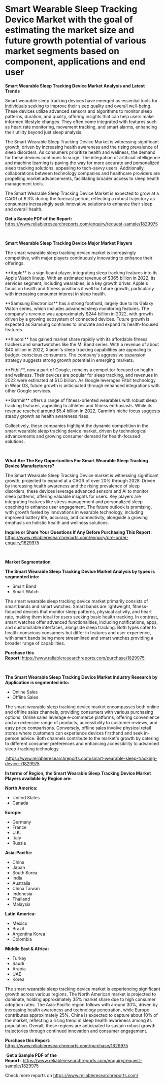 <p><h1>Smart Wearable Sleep Tracking Device Market with the goal of estimating the market size and future growth potential of various market segments based on component, applications and end user</h1></p><p><strong>Smart Wearable Sleep Tracking Device Market Analysis and Latest Trends</strong></p>
<p><p>Smart wearable sleep tracking devices have emerged as essential tools for individuals seeking to improve their sleep quality and overall well-being. These devices utilize advanced sensors and algorithms to monitor sleep patterns, duration, and quality, offering insights that can help users make informed lifestyle changes. They often come integrated with features such as heart rate monitoring, movement tracking, and smart alarms, enhancing their utility beyond just sleep analysis.</p><p>The Smart Wearable Sleep Tracking Device Market is witnessing significant growth, driven by increasing health awareness and the rising prevalence of sleep disorders. As consumers prioritize health and wellness, the demand for these devices continues to surge. The integration of artificial intelligence and machine learning is paving the way for more accurate and personalized sleep tracking solutions, appealing to tech-savvy users. Additionally, collaborations between technology companies and healthcare providers are propelling market advancements, facilitating broader access to sleep health management tools.</p><p>The Smart Wearable Sleep Tracking Device Market is expected to grow at a CAGR of 8.3% during the forecast period, reflecting a robust trajectory as consumers increasingly seek innovative solutions to enhance their sleep and overall health.</p></p>
<p><strong>Get a Sample PDF of the Report:&nbsp;</strong> <a href="https://www.reliableresearchreports.com/enquiry/request-sample/1829975?utm_campaign=2205&utm_medium=2&utm_source=Github&utm_content=ia&utm_term=09022025&utm_id=smart-wearable-sleep-tracking-device">https://www.reliableresearchreports.com/enquiry/request-sample/1829975</a></p>
<p>&nbsp;</p>
<p><strong>Smart Wearable Sleep Tracking Device Major Market Players</strong></p>
<p><p>The smart wearable sleep tracking device market is increasingly competitive, with major players continuously innovating to enhance their offerings. </p><p>**Apple** is a significant player, integrating sleep tracking features into its Apple Watch lineup. With an estimated revenue of $365 billion in 2022, its services segment, including wearables, is a key growth driver. Apple's focus on health and fitness positions it well for future growth, particularly with increasing consumer interest in sleep health.</p><p>**Samsung Electronics** has a strong foothold, largely due to its Galaxy Watch series, which includes advanced sleep monitoring features. The company's revenue was approximately $244 billion in 2022, with growth driven by a growing ecosystem of connected devices. Future growth is expected as Samsung continues to innovate and expand its health-focused features.</p><p>**Xiaomi** has gained market share rapidly with its affordable fitness trackers and smartwatches like the Mi Band series. With a revenue of about $40 billion in 2022, Xiaomi's sleep tracking capabilities are appealing to budget-conscious consumers. The company's aggressive expansion strategy suggests strong growth potential in emerging markets.</p><p>**Fitbit**, now a part of Google, remains a competitor focused on health and wellness. Their devices are popular for sleep tracking, and revenues in 2022 were estimated at $1.5 billion. As Google leverages Fitbit technology in Wear OS, future growth is anticipated through enhanced integrations with other Google services.</p><p>**Garmin** offers a range of fitness-oriented wearables with robust sleep tracking features, appealing to athletes and fitness enthusiasts. While its revenue reached around $5.4 billion in 2022, Garmin’s niche focus suggests steady growth as health awareness rises.</p><p>Collectively, these companies highlight the dynamic competition in the smart wearable sleep tracking device market, driven by technological advancements and growing consumer demand for health-focused solutions.</p></p>
<p>&nbsp;</p>
<p><strong>What Are The Key Opportunities For Smart Wearable Sleep Tracking Device Manufacturers?</strong></p>
<p><p>The Smart Wearable Sleep Tracking Device market is witnessing significant growth, projected to expand at a CAGR of over 20% through 2028. Driven by increasing health awareness and the rising prevalence of sleep disorders, these devices leverage advanced sensors and AI to monitor sleep patterns, offering valuable insights for users. Key players are integrating features like stress management and personalized sleep coaching to enhance user engagement. The future outlook is promising, with growth fueled by innovations in wearable technology, including improved battery life, accuracy, and connectivity, alongside a growing emphasis on holistic health and wellness solutions.</p></p>
<p><strong>Inquire or Share Your Questions If Any Before Purchasing This Report:</strong> <a href="https://www.reliableresearchreports.com/enquiry/pre-order-enquiry/1829975?utm_campaign=2205&utm_medium=2&utm_source=Github&utm_content=ia&utm_term=09022025&utm_id=smart-wearable-sleep-tracking-device">https://www.reliableresearchreports.com/enquiry/pre-order-enquiry/1829975</a></p>
<p>&nbsp;</p>
<p><strong>Market Segmentation</strong></p>
<p><strong>The Smart Wearable Sleep Tracking Device Market Analysis by types is segmented into:</strong></p>
<p><ul><li>Smart Band</li><li>Smart Watch</li></ul></p>
<p><p>The smart wearable sleep tracking device market primarily consists of smart bands and smart watches. Smart bands are lightweight, fitness-focused devices that monitor sleep patterns, physical activity, and heart rate, making them ideal for users seeking basic health tracking. In contrast, smart watches offer advanced functionalities, including notifications, apps, and customizable interfaces, alongside sleep tracking. Both types cater to health-conscious consumers but differ in features and user experience, with smart bands being more streamlined and smart watches providing a broader range of capabilities.</p></p>
<p><strong>Purchase this Report:&nbsp;</strong><a href="https://www.reliableresearchreports.com/purchase/1829975?utm_campaign=2205&utm_medium=2&utm_source=Github&utm_content=ia&utm_term=09022025&utm_id=smart-wearable-sleep-tracking-device">https://www.reliableresearchreports.com/purchase/1829975</a></p>
<p>&nbsp;</p>
<p><strong>The Smart Wearable Sleep Tracking Device Market Industry Research by Application is segmented into:</strong></p>
<p><ul><li>Online Sales</li><li>Offline Sales</li></ul></p>
<p><p>The smart wearable sleep tracking device market encompasses both online and offline sales channels, providing consumers with various purchasing options. Online sales leverage e-commerce platforms, offering convenience and an extensive range of products, accessibility to customer reviews, and easy price comparisons. Conversely, offline sales involve physical retail stores where customers can experience devices firsthand and seek in-person advice. Both channels contribute to the market's growth by catering to different consumer preferences and enhancing accessibility to advanced sleep-tracking technology.</p></p>
<p><a href="https://www.reliableresearchreports.com/smart-wearable-sleep-tracking-device-r1829975?utm_campaign=2205&utm_medium=2&utm_source=Github&utm_content=ia&utm_term=09022025&utm_id=smart-wearable-sleep-tracking-device">&nbsp;https://www.reliableresearchreports.com/smart-wearable-sleep-tracking-device-r1829975</a></p>
<p><strong>In terms of Region, the Smart Wearable Sleep Tracking Device Market Players available by Region are:</strong></p>
<p>
    <p> <strong> North America: </strong>
        <ul>
            <li>United States</li>
            <li>Canada</li>
        </ul>
        </p> 
    <p> <strong> Europe: </strong>
        <ul>
            <li>Germany</li>
            <li>France</li>
            <li>U.K.</li>
            <li>Italy</li>
            <li>Russia</li>
        </ul>
        </p> 
    <p> <strong> Asia-Pacific: </strong>
        <ul>
            <li>China</li>
            <li>Japan</li>
            <li>South Korea</li>
            <li>India</li>
            <li>Australia</li>
            <li>China Taiwan</li>
            <li>Indonesia</li>
            <li>Thailand</li>
            <li>Malaysia</li>
        </ul>
        </p> 
    <p> <strong> Latin America: </strong>
        <ul>
            <li>Mexico</li>
            <li>Brazil</li>
            <li>Argentina Korea</li>
            <li>Colombia</li>
        </ul>
        </p> 
    <p> <strong> Middle East & Africa: </strong>
        <ul>
            <li>Turkey</li>
            <li>Saudi</li>
            <li>Arabia</li>
            <li>UAE</li>
            <li>Korea</li>
        </ul>
    </p>
    </p>
<p><p>The smart wearable sleep tracking device market is experiencing significant growth across various regions. The North American market is projected to dominate, holding approximately 35% market share due to high consumer adoption rates. The Asia-Pacific region follows with around 30%, driven by increasing health awareness and technology penetration, while Europe contributes approximately 25%. China is expected to capture about 10% of the market, reflecting a rising trend in sleep health awareness among its population. Overall, these regions are anticipated to sustain robust growth trajectories through continued innovation and consumer engagement.</p></p>
<p><strong>Purchase this Report: </strong><a href="https://www.reliableresearchreports.com/purchase/1829975?utm_campaign=2205&utm_medium=2&utm_source=Github&utm_content=ia&utm_term=09022025&utm_id=smart-wearable-sleep-tracking-device">https://www.reliableresearchreports.com/purchase/1829975</a></p>
<p>&nbsp;<strong>Get a Sample PDF of the Report:&nbsp;&nbsp;</strong><a href="https://www.reliableresearchreports.com/enquiry/request-sample/1829975?utm_campaign=2205&utm_medium=2&utm_source=Github&utm_content=ia&utm_term=09022025&utm_id=smart-wearable-sleep-tracking-device">https://www.reliableresearchreports.com/enquiry/request-sample/1829975</a></p>
<p><strong></strong></p>
<p>Check more reports on <a href="https://www.reliableresearchreports.com/?utm_campaign=2205&utm_medium=2&utm_source=Github&utm_content=ia&utm_term=09022025&utm_id=smart-wearable-sleep-tracking-device">https://www.reliableresearchreports.com/</a></p>